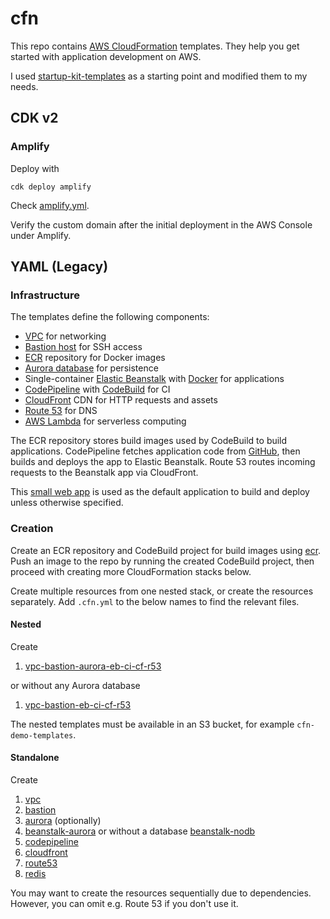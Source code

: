 # cfn

This repo contains [AWS CloudFormation](https://aws.amazon.com/cloudformation/) templates. They help you get started
with application development on AWS.

I used [startup-kit-templates](https://github.com/aws-samples/startup-kit-templates) as a starting point and modified 
them to my needs.

## CDK v2

### Amplify

Deploy with

    cdk deploy amplify

Check [amplify.yml](amplify.yml).

Verify the custom domain after the initial deployment in the AWS Console under Amplify.

## YAML (Legacy)

### Infrastructure

The templates define the following components:

- [VPC](https://aws.amazon.com/documentation/vpc/) for networking
- [Bastion host](https://docs.aws.amazon.com/quickstart/latest/linux-bastion/architecture.html) for SSH access
- [ECR](https://aws.amazon.com/ecr/) repository for Docker images
- [Aurora database](https://aws.amazon.com/rds/aurora/) for persistence
- Single-container [Elastic Beanstalk](https://aws.amazon.com/elasticbeanstalk/) with [Docker](https://docs.aws.amazon.com/AmazonECS/latest/developerguide/docker-basics.html) for applications
- [CodePipeline](https://aws.amazon.com/codepipeline/) with [CodeBuild](https://aws.amazon.com/codebuild/) for CI
- [CloudFront](https://aws.amazon.com/cloudfront/) CDN for HTTP requests and assets
- [Route 53](https://aws.amazon.com/route53/) for DNS
- [AWS Lambda](https://aws.amazon.com/lambda/) for serverless computing

The ECR repository stores build images used by CodeBuild to build applications. CodePipeline fetches application code 
from [GitHub](https://github.com/), then builds and deploys the app to Elastic Beanstalk. Route 53 routes incoming 
requests to the Beanstalk app via CloudFront.

This [small web app](https://github.com/malliina/play-docka) is used as the default application to build and deploy 
unless otherwise specified.

### Creation

Create an ECR repository and CodeBuild project for build images using [ecr](build-images/ecr.cfn.yml). Push an image
to the repo by running the created CodeBuild project, then proceed with creating more CloudFormation stacks below.

Create multiple resources from one nested stack, or create the resources separately. Add `.cfn.yml` to the below names 
to find the relevant files.

#### Nested

Create

1. [vpc-bastion-aurora-eb-ci-cf-r53](cfn-demo-templates/vpc-bastion-aurora-eb-ci.cfn.yml)

or without any Aurora database

1. [vpc-bastion-eb-ci-cf-r53](cfn-demo-templates/vpc-bastion-eb-ci-cf-r53.cfn.yml)

The nested templates must be available in an S3 bucket, for example `cfn-demo-templates`.

#### Standalone

Create

1. [vpc](cfn-demo-templates/vpc.cfn.yml)
1. [bastion](cfn-demo-templates/bastion.cfn.yml)
1. [aurora](cfn-demo-templates/aurora.cfn.yml) (optionally)
1. [beanstalk-aurora](cfn-demo-templates/beanstalk-aurora.cfn.yml) or without a database [beanstalk-nodb](cfn-demo-templates/beanstalk-nodb.cfn.yml)
1. [codepipeline](cfn-demo-templates/codepipeline.cfn.yml)
1. [cloudfront](cfn-demo-templates/cloudfront.cfn.yml)
1. [route53](cfn-demo-templates/route53.cfn.yml)
1. [redis](cfn-demo-templates/redis.cfn.yml)

You may want to create the resources sequentially due to dependencies. However, you can omit e.g. Route 53 if you don't 
use it.
